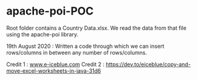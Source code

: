 # apache-poi-POC

Root folder contains a Country Data.xlsx. We read the data from that file using the apache-poi library.

19th August 2020 :
Written a code through which we can insert rows/columns in between any number of rows/columns.

Credit 1 : www.e-iceblue.com
Credit 2 : https://dev.to/eiceblue/copy-and-move-excel-worksheets-in-java-31d6


